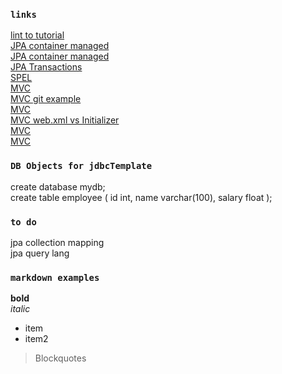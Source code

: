 ### `links`  
[lint to tutorial](https://www.javatpoint.com/spring-tutorial)  
[JPA container managed](https://www.baeldung.com/the-persistence-layer-with-spring-and-jpa)  
[JPA container managed](http://www.makble.com/jpa-configuration-in-spring-with-annotation-example)  
[JPA Transactions](https://en.wikibooks.org/wiki/Java_Persistence/Transactions)  
[SPEL](https://dzone.com/articles/learn-spring-expression-language-with-examples)  
[MVC](https://auth0.com/blog/spring-5-embedded-tomcat-8-gradle-tutorial/)  
[MVC git example](https://github.com/auth0-blog/embedded-spring-5.git)  
[MVC](https://www.baeldung.com/spring-mvc-tutorial)  
[MVC web.xml vs Initializer](https://www.baeldung.com/spring-xml-vs-java-config)  
[MVC](https://crunchify.com/simplest-spring-mvc-hello-world-example-tutorial-spring-model-view-controller-tips/)  
[MVC](https://www.journaldev.com/14476/spring-mvc-example)  

### `DB Objects for jdbcTemplate`  
create database mydb;  
create table employee
(
  id int,
  name varchar(100),
  salary float
);

### `to do`  
jpa collection mapping  
jpa query lang  

### `markdown examples`
**bold**  
*italic*  
* item
* item2
> Blockquotes
